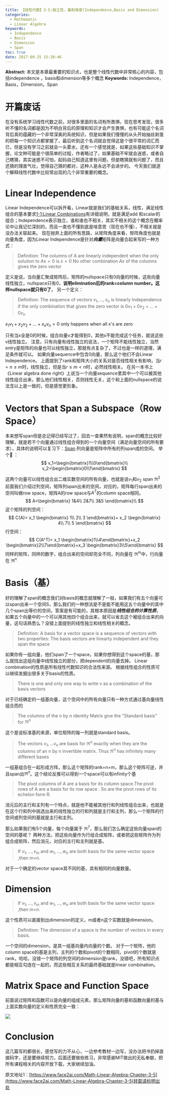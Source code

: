 ```yaml
---
title: 【线性代数】3-5:独立性，基和维度(Independence,Basis and Dimension)
categories:
  - Mathematic
  - Linear Algebra
keywords:
  - Independence
  - Basis
  - Dimension
  - Span
toc: true
date: 2017-09-25 15:20:46
---
```


**Abstract:** 本文是本章最重要的知识点，也是整个线性代数中非常核心的内容，包括independence ，basis和dimension等多个概念
**Keywords:** Independence，Basis，Dimension，Span

<!--more-->

# 开篇废话
在没有系统学习线性代数之前，对很多里面的名词有所畏惧，现在思考发现，很多听不懂的名词都是因为不明白背后的原理和知识才会产生畏惧，也有可能这个名词背后真的蕴藏的一个非常深奥的系统知识，但是如果我们慢慢的从头开始抽丝剥茧的把每一个知识点都掌握了，最后听到这个名词就会觉得这是个很平常的词汇而已，但是没有学习之前就会一头雾水，还有一个感觉就是，如果这些基础知识不掌握，论文种可能是个很简单的过程，作者略过了，如果基础不牢就会迷惑，或者自己瞎猜，其实迷惑不可怕，起码自己知道这里有问题，但是瞎猜就有问题了，而且还猜的理直气壮，觉得自己猜的都对，这种人是永远不会进步的。
今天我们就逐个解释线性代数中比较常出现的几个非常重要的概念。
# Linear Independence
Linear Independence可以拆开看，Linear就是我们的基础关系，线性，满足线性组合的基本要求[1-1:Linear Combinations](http://face2ai.com/Math-Linear-Algebra-Chapter-1-1/)有详细说明，就是满足add 和scalar的组合；Independence表示独立，谁和谁也不相关，其实不相关的这个概念在概率论中让我记忆深刻的，而且一直也不懂到底是啥意思（现在也不懂），不相关就是没办法关联起来。
现在抛弃上面的所有思路，从矩阵角度来看，矩阵角度也就是向量角度，因为Linear Independence是针对***向量***矩阵是向量合起来写的一种方式：

>Definition: The columns of A are linearly independent when the only solution to $Ax=0$ is $x=0$ No other combination $Ax$ of the columns gives the zero vector

定义是说，当向量汇聚成矩阵后，矩阵的nullspace只有0向量的时候，这些向量线性独立，nullspace只有0，**说明elimination后的rank=column number。这样nullspace就只有0了**。
另一个定义：

>Definition: The sequence of vectors $v_1,\dots,v_n$ is linearly Independence if the only combination that gives the zero vector is $0v_1+0v_2+ \dots +0v_n$

$x_1v_1+x_2v_2+\dots+x_nv_n=0$ only happens when all x's are zero

只有当x全是0的时候，组合向量v才能得到0，其他x不能完成这个任务，就说这些v线性独立。
注意，只有向量有线性独立的说法，一个矩阵不能线性独立，当然entry是矩阵的向量也可以线性独立，那就有点复杂了，不过也是一样的道理，满足条件就可以。
如果向量sequence中包含0向量，那么这个他们不会Linear Independence。
上面提到了rank和矩阵大小的关系对是否线性相关有影响，当$r=n\leq m$时，线性独立，但是当$r\leq m < n$时，必然线性相关。
在另一本书上《Linear algebra done right》上说当一个向量sequence里其中一个可以被其他线性组合出来，那么他们线性相关，否则线性无关，这个和上面的nullspace的说法含以上是一致的，但是感觉更形象。
# Vectors that Span a Subspace（Row Space）
本来想写span但是总记得已经写过了，回去一查果然有说明，span的概念比较好理解，就是若干个向量通过线性组合得到的一个向量空间（满足向量空间的所有要求），具体的说明可以复习下：[Span](http://face2ai.com/Math-Linear-Algebra-Chapter-3-1/).列向量是矩阵中所有的列span成的空间。
举个🌰 ：
$$
v_1=\begin{bmatrix}1\\0\end{bmatrix}\\
v_2=\begin{bmatrix}0\\1\end{bmatrix}
$$

这两个向量可以线性组合出二维实数空间的所有向量，也就是说$v_1$和$v_2$ span $\Re^2$
前面我们介绍过列空间，矩阵列span出来的空间，对应的，矩阵每行span出来的空间叫做row space，矩阵A的row space与$A^T$的column space相同。
$$
A=\begin{bmatrix}
1&4\\
2&7\\
3&5
\end{bmatrix}\\
$$
这个矩阵的列空间：
$$
C(A)=
x_1
\begin{bmatrix}
1\\
2\\
3
\end{bmatrix}+
x_2
\begin{bmatrix}
4\\
7\\
5
\end{bmatrix}
$$
行空间：
$$
C(A^T)=
x_1
\begin{bmatrix}1\\4\end{bmatrix}+x_2
\begin{bmatrix}2\\7\end{bmatrix}+x_3
\begin{bmatrix}3\\5\end{bmatrix}
$$
同样的矩阵，同样的数字，组合出来的空间却完全不同，列向量在 $\Re^m$中，行向量在 $\Re^n$
# Basis（基）
好的理解了span的概念我们对basis的概念就理解了一般，如果我们有五个向量可以span出来一个空间S，那么我们的一种想法是不是能不能用这五个向量中的其中几个span出等价的空间，答案是有可能的，其根本原因是***线性组合的计算性质***，如果五个向量中的一个可以用其他四个组合出来，就可以省去这个被组合出来的向量，这句话熟悉么？没错上面提到的线性独立和线性相关的概念。

>Definition: A basis for a vector space is a sequence of vectors with two properties: The basis vectors are linearty independent and they span the space

如果你有一组向量，他们span了一个space，如果你想得到这个space的基，那么就找出这组向量中线性独立的部分，把dependent的向量去掉。
Linear combination的性质是所有线性代数知识的合法性来源。
根据线性组合的性质可以继续发掘出很多关于basis的性质。

>There is one and only one way to write v as a combination of the basis vectors

对于已经确定的一组基向量，这个空间中的所有向量只有一种方式通过基向量线性组合而的

>The columns of the n by n identity Matrix give the "Standard basis" for $\Re^n$

这个是说标准基的来源，单位矩阵的每一列就是standard basis。

>The vectors $v_1,\dots v_n$ are basis for $\Re^n$ exactly when they are the columns of an n by n invertible matrix. Thus $\Re^n$ has infinitely many different bases

一组基组合在一起形成方阵，那么这个矩阵的rank=n=m，那么这个矩阵可逆，并且span出$\Re^n$。这个结论反推可以得到一个space可以有infinity个基

>The pivot columns of A are a basis for its column space.The pivot rows of A are a basis for its row space . So are the pivot rows of its echelon form R.

消元后的主行和主列有一个特点，就是他不能被其他行和列线性组合出来，也就是在这个行和列中挑选出来的线性独立的行和列就是主行和主列，那么一个矩阵的行空间或列空间的基就是主行和主列。

那么如果我们有5个向量，每个向量属于 $\Re^7$，那么我们怎么确定这些向量span的空间的基呢？
两种方法，把这些向量作为行组合成矩阵，或者把这些矩阵作为列组合成矩阵，然后消元，对应的主行和主列就是基。
>If $v_1,\dots,v_m$ and $w_1,\dots,w_n$ are both basis for the same vector space ,then m=n.

对于一个确定的vector space其不同的基，具有相同的向量数量。

# Dimension

>If $v_1,\dots,v_m$ and $w_1,\dots,w_n$ are both basis for the same vector space ,then m=n.

这个性质可以直接到出dimension的定义，m或者n这个实数就是dimension。

>Definition: The dimension of a space is the number of vectors in every basis.

一个空间的dimension，是其一组基向量内向量的个数。
对于一个矩阵，他的column space的基是主列，主列的个数和pivot的个数相同，pivot的个数就是rank，哈哈，没错一个矩阵的列空间的dimension是rank，没错吧，所有知识点都是相互勾连在一起的，而这些相互关系的最终基础就是linear combination。

# Matrix Space and Function Space
前面说过矩阵和函数可以是向量的组成元素，那么矩阵向量的基和函数向量的基与上面实数向量的定义和性质完全一致：

![](https://tony4ai-1251394096.cos.ap-hongkong.myqcloud.com/blog_images/Math-Linear-Algebra-Chapter-3-5/matrixSpace.png)


# Conclusion
这几篇写的都很长，感觉写的力不从心，一边参考教材一边写，没办法把书扔掉直接码字，还是要继续努力，后面还要做些练习，非常感谢MIT做出的无私奉献，把所有课程相关的内容开放下载，大家继续加油。





原文地址1：[https://www.face2ai.com/Math-Linear-Algebra-Chapter-3-5](https://www.face2ai.com/Math-Linear-Algebra-Chapter-3-5)转载请标明出处

